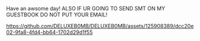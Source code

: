 Have an awsome day!
ALSO IF UR GOING TO SEND SMT ON MY GUESTBOOK DO NOT PUT YOUR EMAIL!

https://github.com/DELUXEB0MB/DELUXEB0MB/assets/125908389/dcc20e02-9fa8-4fd4-bb64-1702d29d1f55

